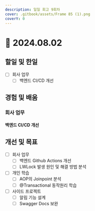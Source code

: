 ```yaml
---
description: 일일 회고 9회차
cover: .gitbook/assets/Frame 85 (1).png
coverY: 0
---
```


# 🙂 2024.08.02

## 할일 및 한일

* [ ] 회사 업무
  * [ ] 백엔드 CI/CD 개선

## 경험 및 배움

### 회사 업무

#### 백엔드 CI/CD 개선

## 개선 및 목표

* [ ] 회사 업무
  * [ ] 백엔드 Github Actions 개선
  * [ ] LWLock 발생 원인 및 해결 방법 분석
* [ ] 개인 학습
  * [ ] AOP의 Joinpoint 분석
  * [ ] @Transactional 동작원리 학습
* [ ] 사이드 프로젝트
  * [ ] 알림 기능 설계
  * [ ] Swagger Docs 보완
